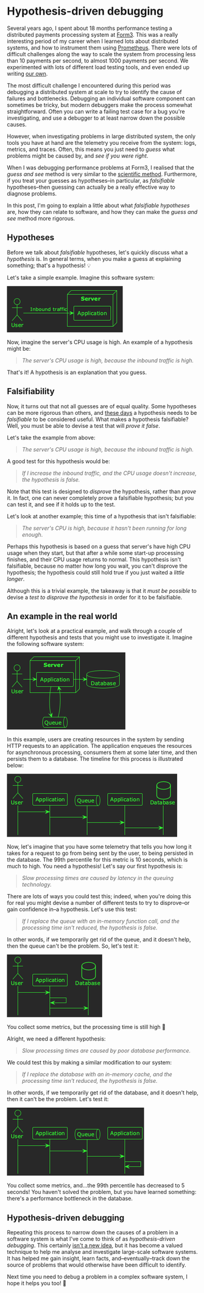 

# Hypothesis-driven debugging

Several years ago, I spent about 18 months performance testing a distributed payments processing system at [Form3](https://www.form3.tech/). This was a really interesting period of my career when I learned lots about distributed systems, and how to instrument them using [Prometheus](https://prometheus.io/). There were lots of difficult challenges along the way to scale the system from processing less than 10 payments per second, to almost 1000 payments per second. We experimented with lots of different load testing tools, and even ended up writing [our own](https://github.com/form3tech-oss/f1).

The most difficult challenge I encountered during this period was debugging a distributed system at scale to try to identify the cause of failures and bottlenecks. Debugging an individual software component can sometimes be tricky, but modern debuggers make the process somewhat straightforward. Often you can write a failing test case for a bug you're investigating, and use a debugger to at least narrow down the possible causes.

However, when investigating problems in large distributed system, the only tools you have at hand are the telemetry you receive from the system: logs, metrics, and traces. Often, this means you just need to *guess* what problems might be caused by, and *see if you were right*.

When I was debugging performance problems at Form3, I realised that the *guess and see* method is very similar to the [scientific method](https://en.wikipedia.org/wiki/Scientific_method). Furthermore, if you treat your guesses as hypotheses&#x2013;in particular, as *falsifiable* hypotheses&#x2013;then guessing can actually be a really effective way to diagnose problems.

In this post, I'm going to explain a little about what *falsifiable hypotheses* are, how they can relate to software, and how they can make the *guess and see* method more rigorous.


## Hypotheses

Before we talk about *falsifiable* hypotheses, let's quickly discuss what a *hypothesis* is. In general terms, when you make a guess at explaining something; that's a hypothesis! 💡

Let's take a simple example. Imagine this software system:

![img](hypothesis-driven-debugging-simple-example.png)

Now, imagine the server's CPU usage is high. An example of a hypothesis might be:

> *The server's CPU usage is high, because the inbound traffic is high.*

That's it! A hypothesis is an explanation that you guess.


## Falsifiability

Now, it turns out that not all guesses are of equal quality. Some hypotheses can be more rigorous than others, and [these days](https://en.wikipedia.org/wiki/The_Logic_of_Scientific_Discovery) a hypothesis needs to be *falsifiable* to be considered useful. What makes a hypothesis falsifiable? Well, you must be able to devise a test that will *prove it false*.

Let's take the example from above:

> *The server's CPU usage is high, because the inbound traffic is high.*

A good test for this hypothesis would be:

> *If I increase the inbound traffic, and the CPU usage doesn't increase, the hypothesis is false.*

Note that this test is designed to *disprove* the hypothesis, rather than *prove* it. In fact, one can never completely prove a falsifiable hypothesis; but you can test it, and see if it holds up to the test.

Let's look at another example; this time of a hypothesis that isn't falsifiable:

> *The server's CPU is high, because it hasn't been running for long enough*.

Perhaps this hypothesis is based on a guess that server's have high CPU usage when they start, but that after a while some start-up processing finishes, and their CPU usage returns to normal. This hypothesis isn't falsifiable, because no matter how long you wait, you can't disprove the hypothesis; the hypothesis could still hold true if you just waited a *little longer*.

Although this is a trivial example, the takeaway is that it *must be possible* to devise a *test to disprove the hypothesis* in order for it to be falsifiable.


## An example in the real world

Alright, let's look at a practical example, and walk through a couple of different hypothesis and tests that you might use to investigate it. Imagine the following software system:

![img](hypothesis-driven-debugging-real-world-example.png)

In this example, users are creating resources in the system by sending HTTP requests to an application. The application enqueues the resources for asynchronous processing, consumers them at some later time, and then persists them to a database. The timeline for this process is illustrated below:

![img](hypothesis-driven-debugging-real-world-timeline.png)

Now, let's imagine that you have some telemetry that tells you how long it takes for a request to go from being sent by the user, to being persisted in the database. The 99th percentile for this metric is 10 seconds, which is much to high. You need a hypothesis! Let's say our first hypothesis is:

> *Slow processing times are caused by latency in the queuing technology.*

There are lots of ways you could test this; indeed, when you're doing this for real you might devise a number of different tests to try to disprove&#x2013;or gain confidence in&#x2013;a hypothesis. Let's use this test:

> *If I replace the queue with an in-memory function call, and the processing time isn't reduced, the hypothesis is false.*

In other words, if we temporarily get rid of the queue, and it doesn't help, then the queue can't be the problem. So, let's test it:

![img](hypothesis-driven-debugging-real-world-timeline-test-1.png)

You collect some metrics, but the processing time is still high 🤔

Alright, we need a different hypothesis:

> *Slow processing times are caused by poor database performance.*

We could test this by making a similar modification to our system:

> *If I replace the database with an in-memory cache, and the processing time isn't reduced, the hypothesis is false.*

In other words, if we temporarily get rid of the database, and it doesn't help, then it can't be the problem. Let's test it:

![img](hypothesis-driven-debugging-real-world-test-2.png)

You collect some metrics, and&#x2026;the 99th percentile has decreased to 5 seconds! You haven't solved the problem, but you have learned something: there's a performance bottleneck in the database. 


## Hypothesis-driven debugging

Repeating this process to narrow down the causes of a problem in a software system is what I've come to think of as *hypothesis-driven debugging*. This certainly [isn't a new idea](https://csc151.cs.grinnell.edu/readings/hypothesis-driven-debugging.html), but it has become a valued technique to help me analyse and investigate large-scale software systems. It has helped me gain insight, learn facts, and&#x2013;eventually&#x2013;track down the source of problems that would otherwise have been difficult to identify.

Next time you need to debug a problem in a complex software system, I hope it helps you too! 🙂

